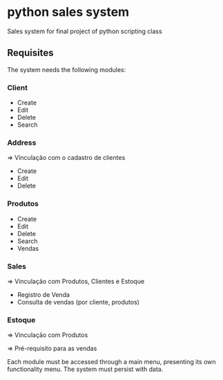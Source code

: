 # python sales system
Sales system for final project of python scripting class

## Requisites

The system needs the following modules:

### Client

- Create
- Edit
- Delete
- Search

### Address

  => Vinculação com o cadastro de clientes

- Create
- Edit
- Delete

### Produtos

- Create
- Edit
- Delete
- Search
- Vendas


### Sales

  => Vinculação com Produtos, Clientes e Estoque

- Registro de Venda
- Consulta de vendas (por cliente, produtos)

### Estoque

  => Vinculação com Produtos

  => Pré-requisito para as vendas

 
Each module must be accessed through a main menu, presenting its own functionality menu.
The system must persist with data.